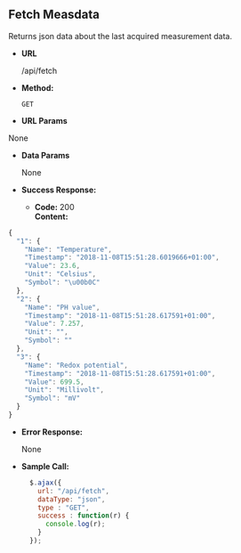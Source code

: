 **Fetch Measdata**
----
  Returns json data about the last acquired measurement data.

* **URL**

  /api/fetch

* **Method:**

  `GET`
  
*  **URL Params**

  None

* **Data Params**

  None

* **Success Response:**

  * **Code:** 200 <br />
    **Content:** 
```javascript
{
  "1": {
    "Name": "Temperature",
    "Timestamp": "2018-11-08T15:51:28.6019666+01:00",
    "Value": 23.6,
    "Unit": "Celsius",
    "Symbol": "\u00b0C"
  },
  "2": {
    "Name": "PH value",
    "Timestamp": "2018-11-08T15:51:28.617591+01:00",
    "Value": 7.257,
    "Unit": "",
    "Symbol": ""
  },
  "3": {
    "Name": "Redox potential",
    "Timestamp": "2018-11-08T15:51:28.617591+01:00",
    "Value": 699.5,
    "Unit": "Millivolt",
    "Symbol": "mV"
  }
}
```
 
* **Error Response:**

  None

* **Sample Call:**

  ```javascript
    $.ajax({
      url: "/api/fetch",
      dataType: "json",
      type : "GET",
      success : function(r) {
        console.log(r);
      }
    });
  ```
